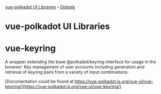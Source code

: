 [vue-polkadot UI Libraries](README.md) › [Globals](globals.md)

# vue-polkadot UI Libraries

# vue-keyring

A wrapper extending the base @polkadot/keyring interface for usage in the browser: Key management of user accounts including generation and retrieval of keyring pairs from a variety of input combinations.

[Documentation could be found at https://vue-polkadot.js.org/vue-ui/vue-keyring/](https://vue-polkadot.js.org/vue-ui/vue-keyring/)
